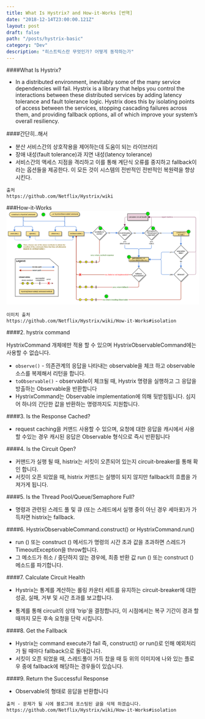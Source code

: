 ```yaml
---
title: What Is Hystrix? and How-it-Works [번역]
date: "2018-12-14T23:00:00.121Z"
layout: post
draft: false
path: "/posts/hystrix-basic"
category: "Dev"
description: "히스트릭스란 무엇인가? 어떻게 동작하는가"
---
```

####What Is Hystrix?
- In a distributed environment, inevitably some of the many service dependencies will fail. Hystrix is a library that helps you control the interactions between these distributed services by adding latency tolerance and fault tolerance logic. Hystrix does this by isolating points of access between the services, stopping cascading failures across them, and providing fallback options, all of which improve your system’s overall resiliency.

####간단히..해서
- 분산 서비스간의 상호작용을 제어하는데 도움이 되는 라이브러리
- 장애 내성(fault tolerance)과 지연 내성(latency tolerance)
- 서비스간의 액세스 지점을 격리하고 이를 통해 계단식 오류를 중지하고 fallback이라는 옵션들을 제공한다. 이 모든 것이 시스템의 전반적인 전반적인 복원력을 향상시킨다.
```
출처
https://github.com/Netflix/Hystrix/wiki
```


###How-it-Works
![Hystrix command flow chart](./hystrix-command-flow-chart.png)

```
이미치 출처
https://github.com/Netflix/Hystrix/wiki/How-it-Works#isolation
```

####2. hystrix command

HystrixCommand 개체에만 적용 할 수 있으며 HystrixObservableCommand에는 사용할 수 없습니다.


- ```observe()``` - 의존관계의 응답을 나타내는 observable을 체크 하고 observable 소스를 복제해서 리턴을 합니다.
- ```toObservable()``` - observable이 체크될 때, Hystrix 명령을 실행하고 그 응답을 방출하는 Observable을 반환합니다
- HystrixCommand는 Observable implementation에 의해 뒷받침됩니다. 심지어 하나의 간단한 값을 반환하는 명령까지도 지원합니다.

####3. Is the Response Cached?

- request caching을 커맨드 사용할 수 있으며, 요청에 대한 응답을 캐시에서 사용할 수있는 경우 캐시된 응답은 Observable 형식으로 즉시 반환됩니다

####4. Is the Circuit Open?
- 커맨드가 실행 될 때, histrix는 서킷이 오픈되어 있는지 circuit-breaker를 통해 확인 합니다.
- 서킷이 오픈 되었을 때, histrix 커맨드는 실행이 되지 않지만 fallback의 흐름을 가져가게 됩니다.

####5. Is the Thread Pool/Queue/Semaphore Full?
- 명령과 관련된 스레드 풀 및 큐 (또는 스레드에서 실행 중이 아닌 경우 세마포)가 가득차면 histrix는 fallback.

####6. HystrixObservableCommand.construct() or HystrixCommand.run()
- run () 또는 construct () 메서드가 명령의 시간 초과 값을 초과하면 스레드가 TimeoutException을 throw합니다.
- 그 메소드가 취소 / 중단하지 않는 경우에, 최종 반환 값 run () 또는 construct () 메소드를 파기합니다.

####7. Calculate Circuit Health
- Hystrix는 통계를 계산하는 롤링 카운터 세트를 유지하는 circuit-breaker에 대한 성공, 실패, 거부 및 시간 초과를 보고합니다.

- 통계를 통해 circuit의 상태 'trip'을 결정합니다, 이 시점에서는 복구 기간이 경과 할 때까지 모든 후속 요청을 단락 시킵니다.


####8. Get the Fallback
- Hystrix는 command execute가 fail 즉, construct() or run()로 인해 예외처리가 될 때마다 fallback으로 돌아갑니다.
- 서킷이 오픈 되었을 때, 스레드풀이 가득 찼을 때 등 위의 이미지에 나와 있는 플로우 중에 fallback에 해당하는 경우들이 있습니다.

####9. Return the Successful Response
- Observable의 형태로 응답을 반환합니다

```
출처 - 문제가 될 시에 블로그에 포스팅된 글을 삭제 하겠습니다.
https://github.com/Netflix/Hystrix/wiki/How-it-Works#isolation
```